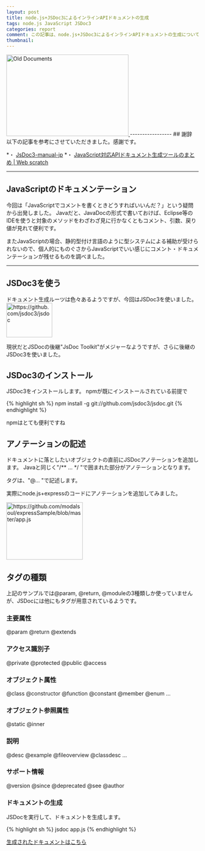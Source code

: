 ```yaml
---
layout: post
title: node.js+JSDoc3によるインラインAPIドキュメントの生成
tags: node.js JavaScript JSDoc3
categories: report
comment: この記事は、node.js+JSDoc3によるインラインAPIドキュメントの生成についてのメモ書きです。
thumbnail: 
---
```

<a href="http://www.flickr.com/photos/pixagraphic/3414730395/" title="Old Documents by pixagraphic, on Flickr">
<img src="http://farm4.staticflickr.com/3586/3414730395_7dedac534b_n.jpg" width="320" height="213" alt="Old Documents">
</a>
-----------------
## 謝辞
以下の記事を参考にさせていただきました。感謝です。


*・ [JsDoc3-manual-jp](https://sites.google.com/site/jsdoc3manualjp/)
*・ [JavaScript対応APIドキュメント生成ツールのまとめ | Web scratch](http://efcl.info/2011/0226/res2291/)

<hr />

## JavaScriptのドキュメンテーション

今回は「JavaScriptでコメントを書くときどうすればいいんだ？」という疑問から出発しました。
Javaだと、JavaDocの形式で書いておけば、Eclipse等のIDEを使うと対象のメソッドをわざわざ見に行かなくともコメント、引数、戻り値が見れて便利です。

またJavaScriptの場合、静的型付け言語のように型システムによる補助が受けられないので、個人的にものぐさからJavaScriptでいい感じにコメント・ドキュメンテーションが残せるものを調べました。

<hr />

## JSDoc3を使う

ドキュメント生成ルーツは色々あるようですが、今回はJSDoc3を使いました。
<a href="https://github.com/jsdoc3/jsdoc">
<img title="jsdoc3/jsdoc ・ GitHub" src="http://capture.heartrails.com/120x90/cool/1351633993677?https://github.com/jsdoc3/jsdoc" alt="https://github.com/jsdoc3/jsdoc" width="120" height="90" />
</a>

現状だとJSDocの後継"JsDoc Toolkit"がメジャーなようですが、さらに後継のJSDoc3を使いました。

## JSDoc3のインストール
JSDoc3をインストールします。
npmが既にインストールされている前提で

{% highlight sh %}
npm install -g git://github.com/jsdoc3/jsdoc.git
{% endhighlight %}

npmはとても便利ですね


## アノテーションの記述

ドキュメントに落としたいオブジェクトの直前にJSDocアノテーションを追加します。
Javaと同じく"/** ... */ "で囲まれた部分がアノテーションとなります。

タグは、"@... "で記述します。

実際にnode.js+expressのコードにアノテーションを追加してみました。

<a href="https://github.com/modalsoul/expressSample/blob/master/app.js">
<img title="expressSample/app.js at master ・ modalsoul/expressSample ・ GitHub" src="http://capture.heartrails.com/200x150/cool/1351634631326?https://github.com/modalsoul/expressSample/blob/master/app.js" alt="https://github.com/modalsoul/expressSample/blob/master/app.js" width="200" height="150" />
</a>


## タグの種類
上記のサンプルでは@param, @return, @moduleの3種類しか使っていませんが、JSDocには他にもタグが用意されているようです。

### 主要属性

 @param  @return  @extends 

### アクセス識別子

 @private  @protected  @public  @access 

### オブジェクト属性

 @class  @constructor  @function  @constant  @member  @enum  ...

### オブジェクト参照属性

 @static  @inner 

### 説明

 @desc  @example  @fileoverview  @classdesc ...

### サポート情報

 @version  @since  @deprecated  @see  @author 
 
 
### ドキュメントの生成
JSDocを実行して、ドキュメントを生成します。

{% highlight sh %}
jsdoc app.js
{% endhighlight %}

[生成されたドキュメントはこちら](http://modalsoul.github.com/assets/sample/jsdoc-out/56ea328d1a.html)


